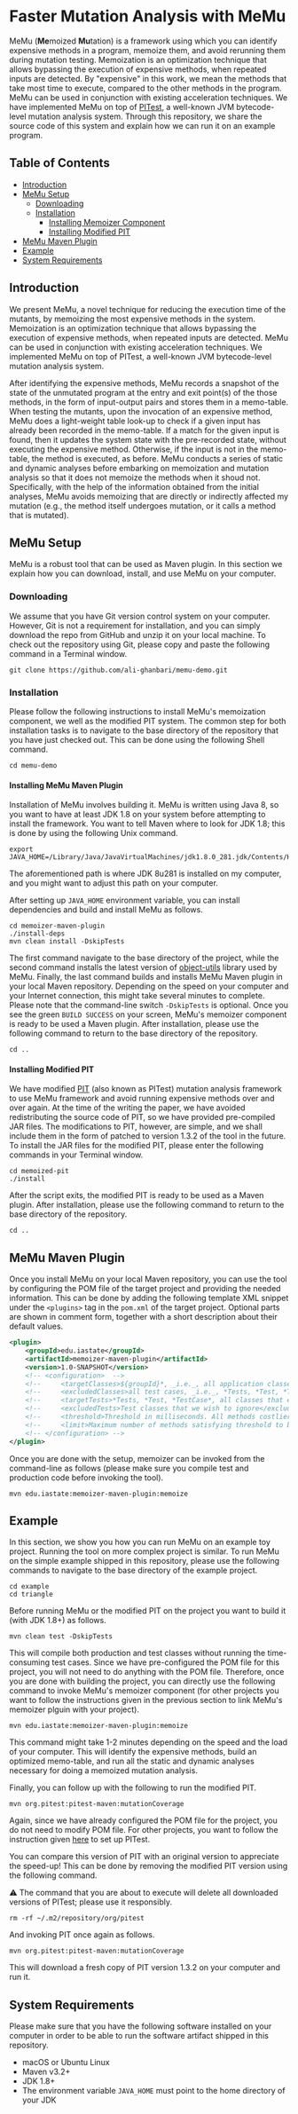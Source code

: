 # Faster Mutation Analysis with MeMu
MeMu (**Me**moized **Mu**tation) is a framework using which you can identify expensive methods in a program, memoize them, and avoid rerunning them during mutation testing.
Memoization is an optimization technique that allows bypassing the execution of expensive methods, when repeated inputs are detected.
By "expensive" in this work, we mean the methods that take most time to execute, compared to the other methods in the program.
MeMu can be used in conjunction with existing acceleration techniques.
We have implemented MeMu on top of [PITest](https://pitest.org/), a well-known JVM bytecode-level mutation analysis system.
Through this repository, we share the source code of this system and explain how we can run it on an example program.

## Table of Contents
- [Introduction](#introduction)
- [MeMu Setup](#memu-setup)
    * [Downloading](#downloading)
    * [Installation](#installation)
      * [Installing Memoizer Component](#installing-memu-maven-plugin)
      * [Installing Modified PIT](#installing-modified-pit)
- [MeMu Maven Plugin](#memu-maven-plugin)
- [Example](#example)
- [System Requirements](#system-requirements)

## Introduction
We present MeMu, a novel technique for reducing the execution time of the mutants, by memoizing the most expensive methods in the system.
Memoization is an optimization technique that allows bypassing the execution of expensive methods, when repeated inputs are detected.
MeMu can be used in conjunction with existing acceleration techniques.
We implemented MeMu on top of PITest, a well-known JVM bytecode-level mutation analysis system.

After identifying the expensive methods, MeMu records a snapshot of the state of the unmutated program at the entry and exit point(s) of the those methods, in the form of input-output pairs and stores them in a memo-table.
When testing the mutants, upon the invocation of an expensive method, MeMu does a light-weight table look-up to check if a given input has already been recorded in the memo-table.
If a match for the given input is found, then it updates the system state with the pre-recorded state, without executing the expensive method.
Otherwise, if the input is not in the memo-table, the method is executed, as before.
MeMu conducts a series of static and dynamic analyses before embarking on memoization and mutation analysis so that it does not memoize the methods when it shoud not.
Specifically, with the help of the information obtained from the initial analyses, MeMu avoids memoizing that are directly or indirectly affected my mutation (e.g., the method itself undergoes mutation, or it calls a method that is mutated).

## MeMu Setup
MeMu is a robust tool that can be used as Maven plugin.
In this section we explain how you can download, install, and use MeMu on your computer.

### Downloading
We assume that you have Git version control system on your computer.
However, Git is not a requirement for installation, and you can simply download the repo from GitHub and unzip it on your local machine.
To check out the repository using Git, please copy and paste the following command in a Terminal window.

```shell
git clone https://github.com/ali-ghanbari/memu-demo.git
```

### Installation
Please follow the following instructions to install MeMu's memoization component, we well as the modified PIT system.
The common step for both installation tasks is to navigate to the base directory of the repository that you have just checked out.
This can be done using the following Shell command.

```shell
cd memu-demo
```

#### Installing MeMu Maven Plugin
Installation of MeMu involves building it.
MeMu is written using Java 8, so you want to have at least JDK 1.8 on your system before attempting to install the framework.
You want to tell Maven where to look for JDK 1.8; this is done by using the following Unix command.

```shell
export JAVA_HOME=/Library/Java/JavaVirtualMachines/jdk1.8.0_281.jdk/Contents/Home
```

The aforementioned path is where JDK 8u281 is installed on my computer, and you might want to adjust this path on your computer.

After setting up `JAVA_HOME` environment variable, you can install dependencies and build and install MeMu as follows.

```shell
cd memoizer-maven-plugin
./install-deps
mvn clean install -DskipTests
```

The first command navigate to the base directory of the project, while the second command installs the latest version of [object-utils](https://github.com/ali-ghanbari/object-utils) library used by MeMu. 
Finally, the last command builds and installs MeMu Maven plugin in your local Maven repository.
Depending on the speed on your computer and your Internet connection, this might take several minutes to complete.
Please note that the command-line switch `-DskipTests` is optional.
Once you see the green `BUILD SUCCESS` on your screen, MeMu's memoizer component is ready to be used a Maven plugin.
After installation, please use the following command to return to the base directory of the repository.

```shell
cd ..
```

#### Installing Modified PIT
We have modified [PIT](https://pitest.org/) (also known as PITest) mutation analysis framework to use MeMu framework and avoid running expensive methods over and over again.
At the time of the writing the paper, we have avoided redistributing the source code of PIT, so we have provided pre-compiled JAR files.
The modifications to PIT, however, are simple, and we shall include them in the form of patched to version 1.3.2 of the tool in the future.
To install the JAR files for the modified PIT, please enter the following commands in your Terminal window.

```shell
cd memoized-pit
./install
```

After the script exits, the modified PIT is ready to be used as a Maven plugin.
After installation, please use the following command to return to the base directory of the repository.

```shell
cd ..
```

## MeMu Maven Plugin
Once you install MeMu on your local Maven repository, you can use the tool by configuring the POM file of the target project and providing the needed information.
This can be done by adding the following template XML snippet under the `<plugins>` tag in the `pom.xml` of the target project.
Optional parts are shown in comment form, together with a short description about their default values.

```xml
<plugin>
    <groupId>edu.iastate</groupId>
    <artifactId>memoizer-maven-plugin</artifactId>
    <version>1.0-SNAPSHOT</version>
    <!-- <configuration>  -->
    <!--     <targetClasses>${groupId}*, _i.e._, all application classes</targetClasses> -->
    <!--     <excludedClasses>all test cases, _i.e._, *Tests, *Test, *TestCase*</excludedClasses> -->
    <!--     <targetTests>*Tests, *Test, *TestCase*, all classes that end with Tests or Test, or contain the word TestCase</targetTests> -->
    <!--     <excludedTests>Test classes that we wish to ignore</excludedTests> -->
    <!--     <threshold>Threshold in milliseconds. All methods costlier than the threshold shall be considered memoized; by default threshold is set to 10</threshold> -->
    <!--     <limit>Maximum number of methods satisfying threshold to be memoized, by default top 15 most expensive methods shall be memoized. Enter 0 (or any integer below 0) to disable limiting</limit> -->
    <!-- </configuration> -->
</plugin>
```

Once you are done with the setup, memoizer can be invoked from the command-line as follows (please make sure you compile test and production code before invoking the tool).

```shell
mvn edu.iastate:memoizer-maven-plugin:memoize
```

## Example
In this section, we show you how you can run MeMu on an example toy project.
Running the tool on more complex project is similar.
To run MeMu on the simple example shipped in this repository, please use the following commands to navigate to the base directory of the example project.

```shell
cd example
cd triangle
```

Before running MeMu or the modified PIT on the project you want to build it (with JDK 1.8+) as follows.

```shell
mvn clean test -DskipTests
```

This will compile both production and test classes without running the time-consuming test cases.
Since we have pre-configured the POM file for this project, you will not need to do anything with the POM file.
Therefore, once you are done with building the project, you can directly use the following command to invoke MeMu's memoizer component (for other projects you want to follow the instructions given in the previous section to link MeMu's memoizer plguin with your project).

```shell
mvn edu.iastate:memoizer-maven-plugin:memoize
```

This command might take 1-2 minutes depending on the speed and the load of your computer.
This will identify the expensive methods, build an optimized memo-table, and run all the static and dynamic analyses necessary for doing a memoized mutation analysis.

Finally, you can follow up with the following to run the modified PIT.

```shell
mvn org.pitest:pitest-maven:mutationCoverage
```

Again, since we have already configured the POM file for the project, you do not need to modify POM file.
For other projects, you want to follow the instruction given [here](https://pitest.org/quickstart/maven/) to set up PITest.

You can compare this version of PIT with an original version to appreciate the speed-up!
This can be done by removing the modified PIT version using the following command.

:warning: The command that you are about to execute will delete all downloaded versions of PITest; please use it responsibly.

```shell
rm -rf ~/.m2/repository/org/pitest
```

And invoking PIT once again as follows.

```shell
mvn org.pitest:pitest-maven:mutationCoverage
```

This will download a fresh copy of PIT version 1.3.2 on your computer and run it.

## System Requirements
Please make sure that you have the following software installed on your computer in order to be able to run the software artifact shipped in this repository.
* macOS or Ubuntu Linux
* Maven v3.2+
* JDK 1.8+
* The environment variable `JAVA_HOME` must point to the home directory of your JDK
